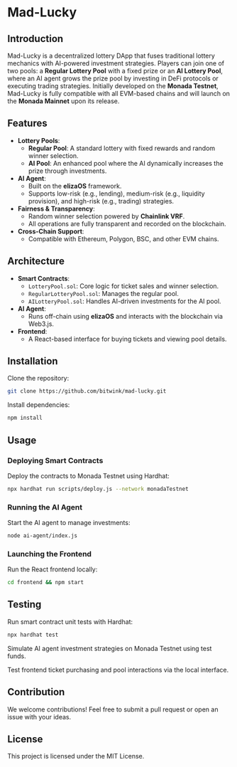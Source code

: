 # Mad-Lucky

## Introduction
Mad-Lucky is a decentralized lottery DApp that fuses traditional lottery mechanics with AI-powered investment strategies. Players can join one of two pools: a **Regular Lottery Pool** with a fixed prize or an **AI Lottery Pool**, where an AI agent grows the prize pool by investing in DeFi protocols or executing trading strategies. Initially developed on the **Monada Testnet**, Mad-Lucky is fully compatible with all EVM-based chains and will launch on the **Monada Mainnet** upon its release.

## Features
- **Lottery Pools**:  
  - **Regular Pool**: A standard lottery with fixed rewards and random winner selection.  
  - **AI Pool**: An enhanced pool where the AI dynamically increases the prize through investments.  
- **AI Agent**:  
  - Built on the **elizaOS** framework.  
  - Supports low-risk (e.g., lending), medium-risk (e.g., liquidity provision), and high-risk (e.g., trading) strategies.  
- **Fairness & Transparency**:  
  - Random winner selection powered by **Chainlink VRF**.  
  - All operations are fully transparent and recorded on the blockchain.  
- **Cross-Chain Support**:  
  - Compatible with Ethereum, Polygon, BSC, and other EVM chains.

## Architecture
- **Smart Contracts**:  
  - `LotteryPool.sol`: Core logic for ticket sales and winner selection.  
  - `RegularLotteryPool.sol`: Manages the regular pool.  
  - `AILotteryPool.sol`: Handles AI-driven investments for the AI pool.  
- **AI Agent**:  
  - Runs off-chain using **elizaOS** and interacts with the blockchain via Web3.js.  
- **Frontend**:  
  - A React-based interface for buying tickets and viewing pool details.

## Installation
Clone the repository:
```bash
git clone https://github.com/bitwink/mad-lucky.git
```

Install dependencies:
```bash
npm install
```

## Usage

### Deploying Smart Contracts
Deploy the contracts to Monada Testnet using Hardhat:
```bash
npx hardhat run scripts/deploy.js --network monadaTestnet
```

### Running the AI Agent
Start the AI agent to manage investments:
```bash
node ai-agent/index.js
```

### Launching the Frontend
Run the React frontend locally:
```bash
cd frontend && npm start
```

## Testing
Run smart contract unit tests with Hardhat:
```bash
npx hardhat test
```

Simulate AI agent investment strategies on Monada Testnet using test funds.

Test frontend ticket purchasing and pool interactions via the local interface.

## Contribution
We welcome contributions! Feel free to submit a pull request or open an issue with your ideas.

## License
This project is licensed under the MIT License.
